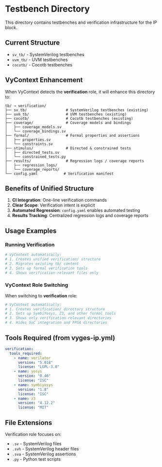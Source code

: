 # Testbench Directory

This directory contains testbenches and verification infrastructure for the IP block.

## Current Structure

- `sv_tb/` - SystemVerilog testbenches
- `uvm_tb/` - UVM testbenches  
- `cocotb/` - Cocotb testbenches

## VyContext Enhancement

When VyContext detects the **verification** role, it will enhance this directory to:

```
tb/ → verification/
├── sv_tb/                  # SystemVerilog testbenches (existing)
├── uvm_tb/                 # UVM testbenches (existing)
├── cocotb/                 # Cocotb testbenches (existing)
├── coverage/               # Coverage models and bindings
│   ├── coverage_models.sv
│   └── coverage_bindings.sv
├── formal/                 # Formal properties and assertions
│   ├── properties.sv
│   └── constraints.sv
├── stimulus/               # Directed & constrained tests
│   ├── directed_tests.sv
│   └── constrained_tests.py
├── results/                # Regression logs / coverage reports
│   ├── regression_logs/
│   └── coverage_reports/
└── config.yaml            # Verification manifest
```

## Benefits of Unified Structure

1. **CI Integration**: One-line verification commands
2. **Clear Scope**: Verification intent is explicit
3. **Automated Regression**: `config.yaml` enables automated testing
4. **Results Tracking**: Centralized regression logs and coverage reports

## Usage Examples

### Running Verification
```bash
# VyContext automatically:
# 1. Creates unified verification/ structure
# 2. Migrates existing tb/ content
# 3. Sets up formal verification tools
# 4. Shows verification-relevant files only
```

### VyContext Role Switching

When switching to **verification** role:
```bash
# VyContext automatically:
# 1. Creates verification/ directory structure
# 2. Sets up SymbiYosys, Z3, and other formal tools
# 3. Shows only verification-relevant directories
# 4. Hides SoC integration and FPGA directories
```

## Tools Required (from vyges-ip.yml)

```yaml
verification:
  tools_required:
    - name: verilator
      version: "5.018"
      license: "LGPL-3.0"
    - name: yosys
      version: "0.46"
      license: "ISC"
    - name: symbiyosys
      version: "1.8"
      license: "ISC"
    - name: z3
      version: "4.12.2"
      license: "MIT"
```

## File Extensions

Verification role focuses on:
- `.sv` - SystemVerilog files
- `.svh` - SystemVerilog header files
- `.sva` - SystemVerilog assertions
- `.py` - Python test scripts